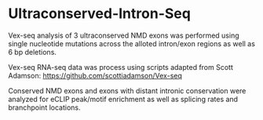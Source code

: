 # Ultraconserved-Intron-Seq

Vex-seq analysis of 3 ultraconserved NMD exons was performed using single nucleotide mutations across the alloted intron/exon regions as well as 6 bp deletions.

Vex-seq RNA-seq data was process using scripts adapted from Scott Adamson: https://github.com/scottiadamson/Vex-seq

Conserved NMD exons and exons with distant intronic conservation were analyzed for eCLIP peak/motif enrichment as well as splicing rates and branchpoint locations.
